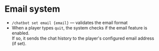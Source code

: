 # Email system

- `/chatbot set email {email}` — validates the email format  
- When a player types `quit`, the system checks if the email feature is enabled.  
  If so, it sends the chat history to the player's configured email address (if set).
